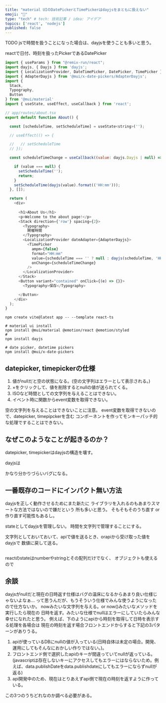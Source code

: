 ```yaml
---
title: "material UIのDatePickerとTimePickerはdayjsをまともに扱えない"
emoji: "🐡"
type: "tech" # tech: 技術記事 / idea: アイデア
topics: ['react', 'nodejs']
published: false
---
```


TODO
jsで時間を扱うことになった場合は、dayjsを使うことも多いと思う。

reactで日付、時刻を扱ったPickerであるDatePicker

```js
import { useParams } from "@remix-run/react";
import dayjs, { Dayjs } from 'dayjs';
import { LocalizationProvider, DateTimePicker, DatePicker, TimePicker } from '@mui/x-date-pickers';
import { AdapterDayjs } from '@mui/x-date-pickers/AdapterDayjs';
import {
  Stack,
  Typography,
  Button
} from '@mui/material'
import { useState, useEffect, useCallback } from 'react';

// app/routes/about.tsx
export default function About() {

  const [scheduleTime, setScheduleTime] = useState<string>('');

  // useEffect(() => {

  //   // setScheduleTime
  // });

  const scheduleTimeChange = useCallback((value: dayjs.Dayjs | null) => {

    if (value === null) {
      setScheduleTime('');
      return;
    }
    setScheduleTime(dayjs(value).format(('HH:mm')));
  }, []);

  return (
    <div>
      
      <h1>About Us</h1>
      <p>Welcome to the about page!</p>
      <Stack direction={'row'} spacing={2}>
        <Typography>
          開催時間
        </Typography>
        <LocalizationProvider dateAdapter={AdapterDayjs}>
          <TimePicker
            ampm={false}
            format="HH:mm"
            value={scheduleTime === '' ? null : dayjs(scheduleTime, 'HH:mm')}
            onChange={scheduleTimeChange}
          />
        </LocalizationProvider>
      </Stack>
      <Button variant="contained" onClick={(e) => {}}>
        <Typography>保存</Typography>

      </Button>
    </div>
  );
}

```

```
npm create vite@latest app -- --template react-ts

# material ui install
npm install @mui/material @emotion/react @emotion/styled
# 
npm install dayjs

# date picker, datetime pickers
npm install @mui/x-date-pickers
```

## datepicker, timepickerの仕様

1. 値がnullだと空の状態になる。(空の文字列はエラーとして表示される。)
2. ×をクリックして、値を削除するとnullの値が送られてくる。
3. ISOなど時間としての文字列を与えることはできない。
4. イベント時に関数からevent変数を取得できない。


空の文字列を与えることはできないことに注意。
event変数を取得できないので、datepicker, timepipckerを含む
コンポーネントを作ってモンキーパッチ的な処理ですることはできない。

## なぜこのようなことが起きるのか？

datepicker, timepickerはdayjsの構造を壊す。

dayjsは

かなり分かりづらいバグになる。

## 一番既存のコードにインパクト無い方法

dayjsを正しく動作させるためにまた新たに
ライブラリを入れるのもあまりスマートな方法ではないので嫌だという
所も多いと思う。
そもそもそのうち直す or 作り直す可能性もあるし。

stateとしてdayjsを管理しない。
時間を文字列で管理することにする。

文字列としておいておいて、apiで値を送るとき、orapiから受け取った値をdayjsで
数値に戻して送る。


## 

reactのstateはnumberやstringとその配列だけでなく、
オブジェクトも使えるので

## 余談

dayjsがnullだと現在の日時返す仕様はバグの温床になるからあまり良い仕様じゃないよなぁ...
って思うんだが、もうそういう仕様でみんな使うようになったので仕方ないか。
nowみたいな文字列を与える。or now()みたいなメソッドを実行したら現在の
日時を返す。みたいな仕様でnullはエラーにしていたらみんな幸せになれたと思う。
例えば、下のようにapiから時刻を取得して日時を表示する処理を各場合は
現在の時刻を返す場合フロントエンドからすると下記の3パターンがありうる。

1. apiが使っているDBにnullの値が入っている(日時自体は未定の場合。開発、運用にしてもそんなにおかしい作りではない。)。
2. フロントエンド側で選択したapiのキーが間違っていてnullが返っている。(javascriptは存在しないキーにアクセスしてもエラーにはならないため。例えば、data.publishDateをdata.publishdateにしてもエラーにならずnullが返る)
3. api開発中のため、現在はとりあえずapi側で現在の時刻を返すように作っている。

この3つのうちどれなのか調べる必要がある。
